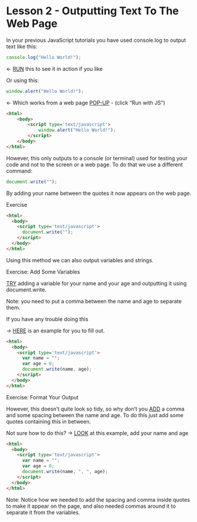 Lesson 2 - Outputting Text To The Web Page
===========================================

In your previous JavaScript tutorials you have used console.log to output text like this:

```javascript 
console.log("Hello World!"); 	 
```
← [RUN](http://jsbin.com/suwaracaqu/1/edit?js,console) this to see it in action if you like

Or using this:
```javascript
window.alert("Hello World!");  	
```
← Which works from a web page [POP-UP](http://jsbin.com/yinenirore/1/edit?html,output) - (click “Run with JS”)
```html
<html>
	<body>
		<script type='text/javascript'>
			window.alert("Hello World!");
		</script>
	</body>
</html>
```
However, this only outputs to a console (or terminal) used for testing your code and not to the screen or a web page.  To do that we use a different command:
```javascript
document.write("");	
```
By adding your name between the quotes it now appears on the web page.

Exercise
```html
<html>
  <body>
    <script type='text/javascript'>
      document.write("");
    </script>
  </body>
</html>
```
Using this method we can also output variables and strings.

Exercise: Add Some Variables

[TRY](http://jsbin.com/kodubupatu/1/edit?html,output) adding a variable for your name and your age and outputting it using document.write.

Note: you need to put a comma between the name and age to separate them.

If you have any trouble doing this 	

→ [HERE](http://jsbin.com/dujenamila/1/edit?html,output) is an example for you to fill out.

```html
<html>
  <body>
    <script type='text/javascript'>
      var name = "";
      var age = 0;
      document.write(name, age);
    </script>
  </body>
</html>
```
Exercise: Format Your Output

However, this doesn’t quite look so tidy, so why don’t you [ADD](http://jsbin.com/difowucoci/1/edit?html,output) a comma and some spacing between the name and age.  To do this just add some quotes containing this in between.

Not sure how to do this?	→ [LOOK](http://jsbin.com/balihuqixi/1/edit?html,output) at this example, add your name and age
```html
<html>
  <body>
    <script type='text/javascript'>
      var name = "";
      var age = 0;
      document.write(name, ", ", age);
    </script>
  </body>
</html>
```
Note: Notice how we needed to add the spacing and comma inside quotes to make it appear on the page, and also needed commas around it to separate it from the variables.
